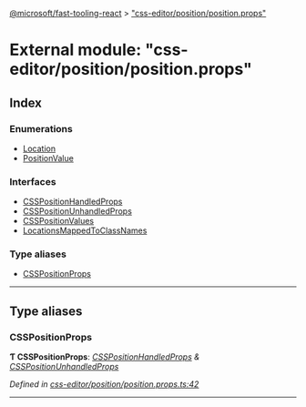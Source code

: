 [@microsoft/fast-tooling-react](../README.md) > ["css-editor/position/position.props"](../modules/_css_editor_position_position_props_.md)

# External module: "css-editor/position/position.props"

## Index

### Enumerations

* [Location](../enums/_css_editor_position_position_props_.location.md)
* [PositionValue](../enums/_css_editor_position_position_props_.positionvalue.md)

### Interfaces

* [CSSPositionHandledProps](../interfaces/_css_editor_position_position_props_.csspositionhandledprops.md)
* [CSSPositionUnhandledProps](../interfaces/_css_editor_position_position_props_.csspositionunhandledprops.md)
* [CSSPositionValues](../interfaces/_css_editor_position_position_props_.csspositionvalues.md)
* [LocationsMappedToClassNames](../interfaces/_css_editor_position_position_props_.locationsmappedtoclassnames.md)

### Type aliases

* [CSSPositionProps](_css_editor_position_position_props_.md#csspositionprops)

---

## Type aliases

<a id="csspositionprops"></a>

###  CSSPositionProps

**Ƭ CSSPositionProps**: *[CSSPositionHandledProps](../interfaces/_css_editor_position_position_props_.csspositionhandledprops.md) & [CSSPositionUnhandledProps](../interfaces/_css_editor_position_position_props_.csspositionunhandledprops.md)*

*Defined in [css-editor/position/position.props.ts:42](https://github.com/Microsoft/fast-dna/blob/164dd3ca/packages/fast-tooling-react/src/css-editor/position/position.props.ts#L42)*

___

